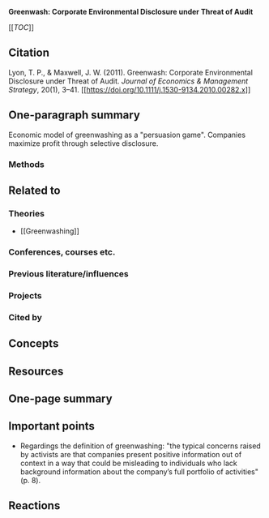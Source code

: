 **Greenwash: Corporate Environmental Disclosure under Threat of Audit**

[[_TOC_]]

## Citation

Lyon, T. P., & Maxwell, J. W. (2011). Greenwash: Corporate Environmental Disclosure under Threat of Audit. *Journal of Economics & Management Strategy*, 20(1), 3–41. [[https://doi.org/10.1111/j.1530-9134.2010.00282.x]]

## One-paragraph summary

Economic model of greenwashing as a "persuasion game". Companies maximize profit through selective disclosure.

### Methods

## Related to

### Theories
* [[Greenwashing]]

### Conferences, courses etc.

### Previous literature/influences

### Projects

### Cited by

## Concepts

## Resources

## One-page summary

## Important points
* Regardings the definition of greenwashing: "the typical concerns raised by activists are that companies present positive information out of context in a way that could be misleading to individuals who lack background information about the company’s full portfolio of activities" (p. 8).

## Reactions